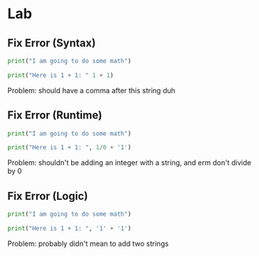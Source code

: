 # Lab

## Fix Error (Syntax)


```python
print("I am going to do some math")

print("Here is 1 + 1: " 1 + 1)

```

Problem: should have a comma after this string duh


## Fix Error (Runtime)


```python
print("I am going to do some math")

print("Here is 1 + 1: ", 1/0 + '1')

```

Problem: shouldn't be adding an integer with a string, and erm don't divide by 0

## Fix Error (Logic)


```python
print("I am going to do some math")

print("Here is 1 + 1: ", '1' + '1')


```

Problem: probably didn't mean to add two strings